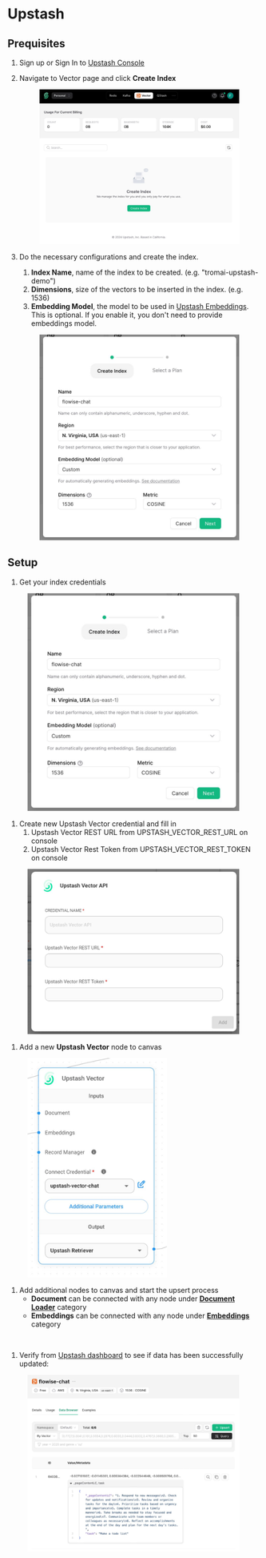 # Upstash

## Prequisites

1. Sign up or Sign In to [Upstash Console](https://console.upstash.com)
2. Navigate to Vector page and click **Create Index**
   <figure><img src="../../../.gitbook/assets/upstash/list-index.jpeg" alt=""><figcaption></figcaption></figure>
3. Do the necessary configurations and create the index.

   1. **Index Name**, name of the index to be created. (e.g. "tromai-upstash-demo")
   2. **Dimensions**, size of the vectors to be inserted in the index. (e.g. 1536)
   3. **Embedding Model**, the model to be used in [Upstash Embeddings](https://upstash.com/docs/vector/features/embeddingmodels). This is optional. If you enable it, you don't need to provide embeddings model.

   <figure><img src="../../../.gitbook/assets/upstash/create-index.jpeg" alt=""><figcaption></figcaption></figure>

## Setup

1.  Get your index credentials

<figure><img src="../../../.gitbook/assets/upstash/env-variables.jpeg" alt=""><figcaption></figcaption></figure>

1. Create new Upstash Vector credential and fill in
   1. Upstash Vector REST URL from UPSTASH_VECTOR_REST_URL on console
   2. Upstash Vector Rest Token from UPSTASH_VECTOR_REST_TOKEN on console

<figure><img src="../../../.gitbook/assets/upstash/credentials.jpeg" alt="" width="563"><figcaption></figcaption></figure>

1.  Add a new **Upstash Vector** node to canvas

<figure><img src="../../../.gitbook/assets/upstash/upstash-node.jpeg" alt="" width="279"><figcaption></figcaption></figure>

1. Add additional nodes to canvas and start the upsert process
   - **Document** can be connected with any node under [**Document Loader**](../document-loaders/) category
   - **Embeddings** can be connected with any node under [**Embeddings** ](../embeddings/)category

<figure><img src="../../../.gitbook/assets/upstash/tromai-design.jpeg" alt=""><figcaption></figcaption></figure>

1. Verify from [Upstash dashboard](https://console.upstash.com) to see if data has been successfully updated:

<figure><img src="../../../.gitbook/assets/upstash/databrowser.jpeg" alt=""><figcaption></figcaption></figure>
